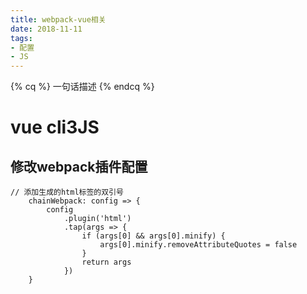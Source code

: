 ```yaml
---
title: webpack-vue相关
date: 2018-11-11
tags: 
- 配置
- JS
---
```

{% cq %} 一句话描述 {% endcq %}
<!--more-->
#  vue cli3JS
## 修改webpack插件配置
```
// 添加生成的html标签的双引号
    chainWebpack: config => {
        config
            .plugin('html')
            .tap(args => {
                if (args[0] && args[0].minify) {
                    args[0].minify.removeAttributeQuotes = false
                }
                return args
            })
    }
```




